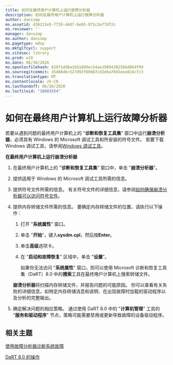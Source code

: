 ```yaml
---
title: 如何在最终用户计算机上运行故障分析器
description: 如何在最终用户计算机上运行故障分析器
author: dansimp
ms.assetid: d36213e5-7719-44d7-be65-971c3ef7df2c
ms.reviewer: ''
manager: dansimp
ms.author: dansimp
ms.pagetype: mdop
ms.mktglfcycl: support
ms.sitesec: library
ms.prod: w10
ms.date: 08/30/2016
ms.openlocfilehash: 028f1dd0a1651809ec54ae19094302586d864f99
ms.sourcegitcommit: 354664bc527d93f80687cd2eba70d1eea024c7c3
ms.translationtype: MT
ms.contentlocale: zh-CN
ms.lasthandoff: 06/26/2020
ms.locfileid: "10803554"
---
```

# 如何在最终用户计算机上运行故障分析器


若要从遇到问题的最终用户计算机上的 "**诊断和恢复工具集**" 窗口中运行**崩溃分析器**，必须具有 Windows 的 Microsoft 调试工具和所安装的符号文件。 若要下载 Windows 调试工具，请参阅[Windows 调试工具](https://go.microsoft.com/fwlink/?LinkId=266248)。

**在最终用户计算机上运行崩溃分析器**

1.  在最终用户计算机上的 "**诊断和恢复工具集**" 窗口中，单击 "**崩溃分析器**"。

2.  提供适用于 Windows 的 Microsoft 调试工具所需的信息。

3.  提供符号文件所需的信息。 有关符号文件的详细信息，请参阅[如何确保崩溃分析器可以访问符号文件](how-to-ensure-that-crash-analyzer-can-access-symbol-files.md)。

4.  提供内存转储文件所需的信息。 要确定内存转储文件的位置，请执行以下操作：

    1.  打开 "**系统属性**" 窗口。

    2.  单击 "**开始**"，键入**sysdm.cpl**，然后按**Enter**。

    3.  单击**高级**选项卡。

    4.  在 "**启动和故障恢复**" 区域中，单击 "**设置**"。

        如果你无法访问 "**系统属性**" 窗口，则可以使用 Microsoft 诊断和恢复工具集（DaRT）8.0 中的**搜索**工具在最终用户计算机上搜索转储文件。

    **崩溃分析器**将扫描内存转储文件，并报告问题的可能原因。 你可以查看有关失败的详细信息，如特定内存转储消息和说明、在出现故障时加载的驱动程序以及分析的完整输出。

5.  确定解决问题的相应策略。 通过使用 DaRT 8.0 中的 "**计算机管理**" 工具的 "**服务和驱动程序**" 节点，策略可能需要禁用或更新导致故障的设备驱动程序。

## 相关主题


[使用故障分析器诊断系统故障](diagnosing-system-failures-with-crash-analyzer--dart-8.md)

[DaRT 8.0 的操作](operations-for-dart-80-dart-8.md)

 

 






